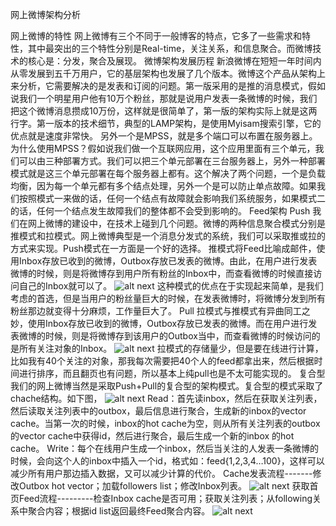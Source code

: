 网上微博架构分析

网上微博的特性
	网上微博有三个不同于一般博客的特点，它多了一些需求和特性，其中最突出的三个特性分别是Real-time，关注关系，和信息聚合。而微博技术的核心是：分发，聚合及展现。
微博架构发展历程
	新浪微博在短短一年时间内从零发展到五千万用户，它的基层架构也发展了几个版本。微博这个产品从架构上来分析，它需要解决的是发表和订阅的问题。第一版采用的是推的消息模式，假如说我们一个明星用户他有10万个粉丝，那就是说用户发表一条微博的时候，我们把这个微博消息攒成10万份，这样就是很简单了，第一版的架构实际上就是这两行字。第一版本的技术细节，典型的LAMP架构，是使用Myisam搜索引擎，它的优点就是速度非常快。
	另外一个是MPSS，就是多个端口可以布置在服务器上。为什么使用MPSS？假如说我们做一个互联网应用，这个应用里面有三个单元，我们可以由三种部署方式。我们可以把三个单元部署在三台服务器上，另外一种部署模式就是这三个单元部署在每个服务器上都有。这个解决了两个问题，一个是负载均衡，因为每一个单元都有多个结点处理，另外一个是可以防止单点故障。如果我们按照模式一来做的话，任何一个结点有故障就会影响我们系统服务，如果模式二的话，任何一个结点发生故障我们的整体都不会受到影响的。
Feed架构
Push
	我们在网上微博的建设中，在技术上碰到几个问题。微博的两种信息聚合模式分别是推模式和拉模式。网上微博典型是一个消息分发式的系统，我们可以采取推或拉的方式来实现。Push模式在一方面是一个好的选择。
	推模式将Feed比喻成邮件，使用Inbox存放已收到的微博，Outbox存放已发表的微博。由此，在用户进行发表微博的时候，则是将微博存到用户所有粉丝的Inbox中，而查看微博的时候直接访问自己的Inbox就可以了。
![alt next](http://ww1.sinaimg.cn/mw690/4aa33e58tw1e5bblgjd6gj20fr0b375k)
	这种模式的优点在于实现起来简单，是我们考虑的首选，但是当用户的粉丝量巨大的时候，在发表微博时，将微博分发到所有粉丝那边就变得十分麻烦，工作量巨大了。
Pull
	拉模式与推模式有异曲同工之妙，使用Inbox存放已收到的微博，Outbox存放已发表的微博。而在用户进行发表微博的时候，则是将微博存到该用户的Outbox当中，而查看微博的时候访问的是所有关注对象的Inbox。
![alt next](http://ww2.sinaimg.cn/mw690/4aa33e58tw1e5bblh20t9j20f40aiq40)
	拉模式的存储量少，但是要在线进行计算，比如我有40个关注的对象，那我每次需要把40个人的feed都拿出来，然后根据时间进行排序，而且翻页也有问题，所以基本上纯pull也是不太可能实现的。
复合型
	我们的网上微博当然是采取Push+Pull的复合型的架构模式。复合型的模式采取了chache结构。如下图，
![alt next](http://ww4.sinaimg.cn/mw690/4aa33e58tw1e5bblhdx6lj20ej08z759)
	Read：首先读inbox，然后在获取关注列表，然后读取关注列表中的outbox，最后信息进行聚合，生成新的inbox的vector cache。当第一次的时候，inbox的hot cache为空，则从所有关注列表的outbox的vector cache中获得id，然后进行聚合，最后生成一个新的inbox 的hot cache。
	Write：每个在线用户生成一个inbox，然后当关注的人发表一条微博的时候，会向这个人的inbox中插入一个id，格式如：feed{1,2,3,4…100}，这样可以减少所有用户那边插入数据，又可以减少计算的代价。
	Cache发表流程-------修改Outbox hot vector；加载followers list；修改Inbox列表。
![alt next](http://ww3.sinaimg.cn/mw690/4aa33e58tw1e5bblhxs59j20ff09taal)
	获取首页Feed流程---------检查Inbox cache是否可用；获取关注列表；从following关系中聚合内容；根据id list返回最终Feed聚合内容。
![alt next](http://ww3.sinaimg.cn/mw690/4aa33e58tw1e5bblimnh3j20fe0akwfb)
